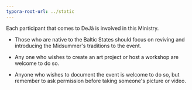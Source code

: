 ```yaml
---
typora-root-url: ../static
---
```


Each participant that comes to DeJā is involved in this Ministry.

- Those who are native to the Baltic States should focus on reviving and introducing the Midsummer's traditions to the event.

- Any one who wishes to create an art project or host a workshop are welcome to do so. 

- Anyone who wishes to document the event is welcome to do so, but remember to ask permission before taking someone's picture or video. 

  ​

  ​




